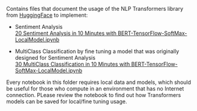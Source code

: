 Contains files that document the usage of the NLP Transformers library from [HuggingFace](https://huggingface.co/transformers/quicktour.html#quick-tour)
to implement:

- Sentiment Analysis  
  [20 Sentiment Analysis in 10 Minutes with BERT-TensorFlow-SoftMax-LocalModel.ipynb](20%20Sentiment%20Analysis%20in%2010%20Minutes%20with%20BERT-TensorFlow-SoftMax-LocalModel.ipynb)  

- MultiClass Classification by fine tuning a model that was originally designed for Sentiment Analysis  
  [30 MultiClass Classification in 10 Minutes with BERT-TensorFlow-SoftMax-LocalModel.ipynb](30%20MultiClass%20Classification%20in%2010%20Minutes%20with%20BERT-TensorFlow-SoftMax-LocalModel.ipynb)  

Every notebook in this folder requires local data and models, which should be useful for those who compute
in an environment that has no Internet connection. PLease review the []() notebook to find out how Transformers
models can be saved for local/fine tuning usage.
